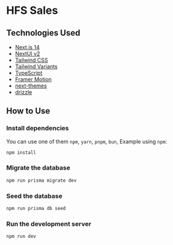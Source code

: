 # HFS Sales

## Technologies Used

- [Next.js 14](https://nextjs.org/docs/getting-started)
- [NextUI v2](https://nextui.org/)
- [Tailwind CSS](https://tailwindcss.com/)
- [Tailwind Variants](https://tailwind-variants.org)
- [TypeScript](https://www.typescriptlang.org/)
- [Framer Motion](https://www.framer.com/motion/)
- [next-themes](https://github.com/pacocoursey/next-themes)
- [drizzle](https://orm.drizzle.team/)

## How to Use

### Install dependencies

You can use one of them `npm`, `yarn`, `pnpm`, `bun`, Example using `npm`:

```bash
npm install
```

### Migrate the database

```bash
npm run prisma migrate dev
```

### Seed the database

```bash
npm run prisma db seed
```

### Run the development server

```bash
npm run dev
```
